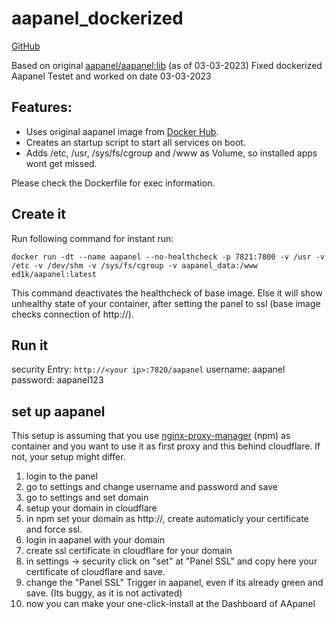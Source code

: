 
# aapanel_dockerized

[GitHub](https://github.com/Ed1ks/aapanel_dockerized)

Based on original [aapanel/aapanel:lib](https://hub.docker.com/r/aapanel/aapanel) (as of 03-03-2023)
Fixed dockerized Aapanel
Testet and worked on date 03-03-2023

## Features:

* Uses original aapanel image from [Docker Hub](https://hub.docker.com/).
* Creates an startup script to start all services on boot.
* Adds /etc, /usr, /sys/fs/cgroup and /www as Volume, so installed apps wont get missed.

Please check the Dockerfile for exec information.

## Create it
Run following command for instant run:

`docker run -dt --name aapanel --no-healthcheck -p 7821:7800 -v /usr -v /etc -v /dev/shm -v /sys/fs/cgroup -v aapanel_data:/www ed1k/aapanel:latest`

This command deactivates the healthcheck of base image. Else it will show unhealthy state of your container, after setting the panel to ssl (base image checks connection of http://).

## Run it
security Entry: `http://<your ip>:7820/aapanel`
username: aapanel
password: aapanel123

## set up aapanel
This setup is assuming that you use [nginx-proxy-manager](https://hub.docker.com/r/jc21/nginx-proxy-manager) (npm) as container and you want to use it as first proxy and this behind cloudflare.
If not, your setup might differ.
1. login to the panel
2. go to settings and change username and password and save
3. go to settings and set domain
4. setup your domain in cloudflare
5. in npm set your domain as http://, create automaticly your certificate and force ssl.
6. login in aapanel with your domain
7. create ssl certificate in cloudflare for your domain
8. in settings -> security click on "set" at "Panel SSL" and copy here your certificate of cloudflare and save.
9. change the "Panel SSL" Trigger in aapanel, even if its already green and save. (Its buggy, as it is not activated)
10. now you can make your one-click-install at the Dashboard of AApanel
